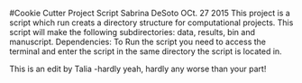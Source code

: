 #Cookie Cutter Project Script
Sabrina DeSoto OCt. 27 2015 
This project is a script which run creats a directory structure for computational projects. 
This script will make the following subdirectories: data, results, bin and manuscript.
Dependencies:
To Run the script you need to access the terminal and enter the script in the same directory the script is located in.

This is an edit by Talia -hardly
yeah, hardly any worse than your part!
